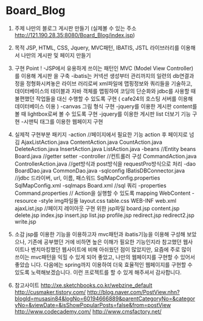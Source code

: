 # Board_Blog

1. 주제
	나만의 블로그 게시판 만들기
	(실제볼 수 있는 주소 http://121.190.28.35:8080/Board_Blog/index.jsp)
2. 목적
	JSP, HTML, CSS, Jquery, MVC패턴, IBATIS, JSTL 라이브러리를 이용해서 나만의 	게시판 및 페이지 만들기

3. 구현 Point !
	-JSP에서 유용하게 쓰이는 패턴인 MVC (Model View Controller)를 이용해 게시판	을 구축
	-ibatis는 커넥션 생성부터 관리까지의 일련의 db연결과정을 정형화시켜놓은 라이브	러리로써 xml파일에 맵핑정보와 쿼리들을 기술하고, 데이터베이스의 테이블과 자바	객체를 맵핑하여 코딩의 단순화와 jdbc를 사용할 때 불편했던 작업들을 대신 수행할 	수 있도록 구현 ( cafe24의 호스팅 서버를 이용해 데이터베이스 이용 )
	-canvas 그림 형식 구현
	-jquery를 이용한 게시판 content를 볼 때 lightbox로써 볼 수 있도록 구현
	-jquery를 이용한 게시판 list 더보기 기능 구현
	-시맨틱 태그를 이용한 웹페이지 구현
  
4. 실제적 구현부분
패키지
-action			//페이지에서 필요한 기능 action 후 페이지로 넘김
  AjaxListAction.java
  ContentAction.java
  CountAction.java
  DeleteAction.java
  InsertAction.java
  ListAction.java
-beans			//Entity beans
  Board.java		//getter setter 
-controller				//컨트롤러 구성
  CommandAction.java
  ControllerAction.java	    //get방식과 post방식을 requestPro방식으로 처리
-dao					
  BoardDao.java
  CommonDao.java
-sqlconfig
  IBatisDBConnector.java	//jdbc 드라이버, url, 이름, 패스워드
  SqlMapConfig.properties
  SqlMapConfig.xml
-sqlmaps
  Board.xml			//sql 쿼리
-properties
  Command.properties	    // Action을 실행할 수 있도록 mapping
WebContent
-resource
  -style
    img파일들
    layout.css
    table.css
WEB-INF
  web.xml
ajaxList.jsp				//페이지 레이아웃 구현 위한 jsp파일
board.jsp
content.jsp
delete.jsp
index.jsp
insert.jsp
list.jsp
profile.jsp
redirect.jsp
redirect2.jsp
write.jsp




5. 소감
jsp를 이용한 기능을 이용하고자 mvc패턴과 ibatis기능을 이용해 구성해 보았으나,
기존에 공부했던 거에 비하면 높은 이해가 필요한 기능인지라 참고했던 웹사이트나 	벤치마킹했던 웹사이트에 비해 아쉬웠던 점이 많았지만, 요즘에 주로 많이 쓰이는 	mvc패턴을 익힐 수 있게 되어 좋았고, 나만의 웹페이지를 구현할 수 있어서 좋았습	니다. 다음에는 spring까지 이용하여 더욱 효율적인 웹페이지를 구현할 수 있도록 	노력해보겠습니다. 이런 프로젝트를 할 수 있게 해주셔서 감사합니다.

6. 참고사이트
http://xe.sketchbooks.co.kr/webzine_default
http://cusmaker.tistory.com/
http://blog.naver.com/PostView.nhn?blogId=musasin84&logNo=60194666889&parentCategoryNo=&categoryNo=&viewDate=&isShowPopularPosts=false&from=postView
http://www.codecademy.com/
http://www.cmsfactory.net/
